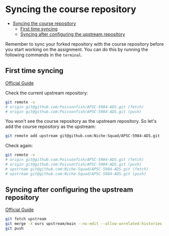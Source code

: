 # Syncing the course repository

- [Syncing the course repository](#syncing-the-course-repository)
  - [First time syncing](#first-time-syncing)
  - [Syncing after configuring the upstream repository](#syncing-after-configuring-the-upstream-repository)

Remember to sync your forked repository with the course repository before you start working on the assignment. You can do this by running the following commands in the `terminal`.

## First time syncing

[Official Guide](https://docs.github.com/en/pull-requests/collaborating-with-pull-requests/working-with-forks/configuring-a-remote-repository-for-a-fork)

Check the current upstream repository:

```bash
git remote -v
# origin git@github.com:Poissonfish/APSC-5984-ADS.git (fetch)
# origin git@github.com:Poissonfish/APSC-5984-ADS.git (push)
```

You won't see the course repository as the upstream repository. So let's add the course repository as the upstream:

```bash
git remote add upstream git@github.com:Niche-Squad/APSC-5984-ADS.git
```

Check again:

```bash
git remote -v
# origin git@github.com:Poissonfish/APSC-5984-ADS.git (fetch)
# origin git@github.com:Poissonfish/APSC-5984-ADS.git (push)
# upstream git@github.com:Niche-Squad/APSC-5984-ADS.git (fetch)
# upstream git@github.com:Niche-Squad/APSC-5984-ADS.git (push)
```

## Syncing after configuring the upstream repository

[Official Guide](https://docs.github.com/en/pull-requests/collaborating-with-pull-requests/working-with-forks/syncing-a-fork)

```bash
git fetch upstream
git merge -X ours upstream/main --no-edit --allow-unrelated-histories
git push
```
